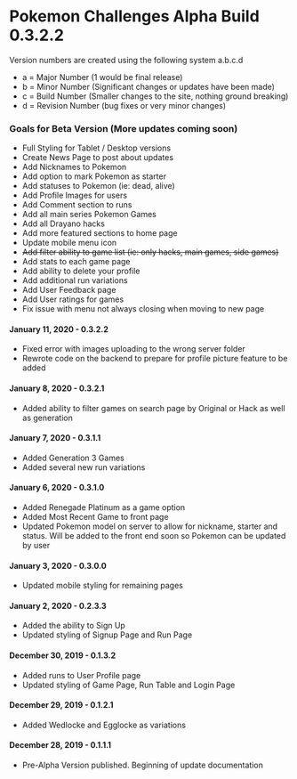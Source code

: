 # Pokemon Challenges Alpha Build 0.3.2.2

Version numbers are created using the following system
a.b.c.d

- a = Major Number (1 would be final release)
- b = Minor Number (Significant changes or updates have been made)
- c = Build Number (Smaller changes to the site, nothing ground breaking)
- d = Revision Number (bug fixes or very minor changes)

### Goals for Beta Version (More updates coming soon)
- Full Styling for Tablet / Desktop versions
- Create News Page to post about updates
- Add Nicknames to Pokemon
- Add option to mark Pokemon as starter
- Add statuses to Pokemon (ie: dead, alive)
- Add Profile Images for users
- Add Comment section to runs
- Add all main series Pokemon Games
- Add all Drayano hacks
- Add more featured sections to home page
- Update mobile menu icon
- ~~Add filter ability to game list (ie: only hacks, main games, side games)~~
- Add stats to each game page
- Add ability to delete your profile
- Add additional run variations
- Add User Feedback page
- Add User ratings for games
- Fix issue with menu not always closing when moving to new page

#### January 11, 2020 - 0.3.2.2
- Fixed error with images uploading to the wrong server folder
- Rewrote code on the backend to prepare for profile picture feature to be added

#### January 8, 2020 - 0.3.2.1
- Added ability to filter games on search page by Original or Hack as well as generation

#### January 7, 2020 - 0.3.1.1
- Added Generation 3 Games
- Added several new run variations

#### January 6, 2020 - 0.3.1.0
- Added Renegade Platinum as a game option
- Added Most Recent Game to front page
- Updated Pokemon model on server to allow for nickname, starter and status. Will be added to the front end soon so Pokemon can be updated by user

#### January 3, 2020 - 0.3.0.0
- Updated mobile styling for remaining pages

#### January 2, 2020 - 0.2.3.3
- Added the ability to Sign Up
- Updated styling of Signup Page and Run Page

#### December 30, 2019 - 0.1.3.2
- Added runs to User Profile page
- Updated styling of Game Page, Run Table and Login Page

#### December 29, 2019 - 0.1.2.1
- Added Wedlocke and Egglocke as variations

#### December 28, 2019 - 0.1.1.1
 - Pre-Alpha Version published. Beginning of update documentation
